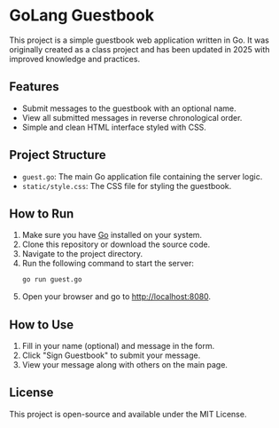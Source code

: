 # GoLang Guestbook

This project is a simple guestbook web application written in Go. It was originally created as a class project and has been updated in 2025 with improved knowledge and practices.

## Features

- Submit messages to the guestbook with an optional name.
- View all submitted messages in reverse chronological order.
- Simple and clean HTML interface styled with CSS.

## Project Structure

- `guest.go`: The main Go application file containing the server logic.
- `static/style.css`: The CSS file for styling the guestbook.

## How to Run

1. Make sure you have [Go](https://golang.org/) installed on your system.
2. Clone this repository or download the source code.
3. Navigate to the project directory.
4. Run the following command to start the server:
   ```bash
   go run guest.go
   ```
5. Open your browser and go to [http://localhost:8080](http://localhost:8080).

## How to Use

1. Fill in your name (optional) and message in the form.
2. Click "Sign Guestbook" to submit your message.
3. View your message along with others on the main page.

## License

This project is open-source and available under the MIT License.
